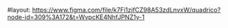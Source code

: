 #layout: https://www.figma.com/file/k7Fi1zjfCZ98A53zdLnvxW/quadrico?node-id=309%3A172&t=WvpcKE4NhfJPNZ1y-1
